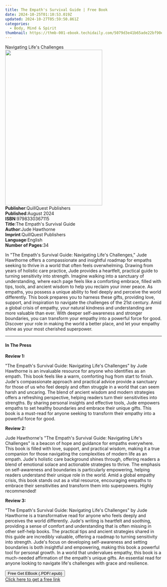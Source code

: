 ```yaml
---
title: The Empath's Survival Guide | Free Book
date: 2024-10-25T01:10:53.019Z
updated: 2024-10-27T05:59:50.861Z
categories:
  - Body, Mind & Spirit
thumbnail: https://thmb-001-ebook.techidaily.com/5079d3e41b65ade22bf90e05494764c14ac601d9c4df5f390c0bc3eb02952e3d.jpg
---
```

<main id="book-container">
  <div class="flex flex-col">
    <div class="book-brief flex-1 py-6 px-4 sm:p-6 md:py-10 md:px-8">
      <!-- brief-->
      <div class="book-brief-main">Navigating Life's Challenges</div>
    </div>
    <div
      class="book-meta-info flex-1 grid gap-4 col-start-1 col-end-3 row-start-1 sm:mb-6 sm:grid-cols-4 lg:gap-6 lg:col-start-2 lg:row-end-6 lg:row-span-6 lg:mb-0"
    >
      <div
        class="book-meta-info-left place-content-center mt-4 p-4 text-sm leading-6 col-start-2 col-span-2 dark:text-slate-400"
      >
        <img
          class="w-full h-500 object-cover rounded-lg sm:h-255 sm:col-span-2 lg:col-span-full"
          src="https://img-001-ebook.techidaily.com/f8a011e4321fc10d2918f54681270f73c9249e15bd13b0fe2493c3fcbeb4da73.jpg"
          alt=""
          width="312"
          height="500"
        />
      </div>
      <div
        class="book-meta-info-right mt-2 col-start-1 row-start-2 col-span-3 self-center"
      >
        <!-- meta data  -->
        <div class="flex flex-col px-4 md:px-8">
          <div class="flex-1">
            <strong>Publisher</strong>:<span class="px-2"
              >QuillQuest Publishers</span
            >
          </div>
          <div class="flex-1">
            <strong>Published</strong>:<span class="px-2">August 2024</span>
          </div>
          <div class="flex-1">
            <strong>ISBN</strong>:<span class="px-2">9798330367115</span>
          </div>
          <div class="flex-1">
            <strong>Title</strong>:<span class="px-2"
              >The Empath&#39;s Survival Guide</span
            >
          </div>
          <div class="flex-1">
            <strong>Author</strong>:<span class="px-2">Jude Hawthorne</span>
          </div>
          <div class="flex-1">
            <strong>Imprint</strong>:<span class="px-2"
              >QuillQuest Publishers</span
            >
          </div>
          <div class="flex-1">
            <strong>Language</strong>:<span class="px-2">English</span>
          </div>
          <div class="flex-1">
            <strong>Number of Pages</strong>:<span class="px-2">34</span>
          </div>
        </div>
      </div>
    </div>
    <div class="book-description flex-1 py-6 px-4 sm:p-6 md:py-10 md:px-8">
      <div class="book-description-main">
        <div accordion-content="" id="description">
          <p>
            In "The Empath's Survival Guide: Navigating Life's Challenges," Jude
            Hawthorne offers a compassionate and insightful roadmap for empaths
            seeking to thrive in a world that often feels overwhelming. Drawing
            from years of holistic care practice, Jude provides a heartfelt,
            practical guide to turning sensitivity into strength. Imagine
            walking into a sanctuary of understanding, where each page feels
            like a comforting embrace, filled with tips, tools, and ancient
            wisdom to help you reclaim your inner peace. As empaths, you possess
            a unique ability to feel deeply and perceive the world differently.
            This book prepares you to harness these gifts, providing love,
            support, and inspiration to navigate the challenges of the 21st
            century. Amid a global crisis of empathy, your natural kindness and
            understanding are more valuable than ever. With deeper
            self-awareness and stronger boundaries, you can transform your
            empathy into a powerful force for good. Discover your role in making
            the world a better place, and let your empathy shine as your most
            cherished superpower.
          </p>
        </div>
      </div>
    </div>
    <div class="book-excerpts flex-1 py-6 px-4 sm:p-6 md:py-10 md:px-8">
      <!-- excerpts-->
      <div class="book-excerpts-main">
        <hr />
        <h4 class="placeholder placeholder-heading">
          <span>In The Press</span>
        </h4>
        <p></p>
        <p><strong>Review 1:</strong></p>
        <p>
          "The Empath's Survival Guide: Navigating Life's Challenges" by Jude
          Hawthorne is an invaluable resource for anyone who identifies as an
          empath. This book feels like a warm, comforting hug from start to
          finish. Jude's compassionate approach and practical advice provide a
          sanctuary for those of us who feel deeply and often struggle in a
          world that can seem harsh and uncaring. The blend of ancient wisdom
          and modern strategies offers a refreshing perspective, helping readers
          turn their sensitivities into strengths. By sharing personal insights
          and effective tools, Jude empowers empaths to set healthy boundaries
          and embrace their unique gifts. This book is a must-read for anyone
          seeking to transform their empathy into a powerful force for good.
        </p>
        <p><strong>Review 2:</strong></p>
        <p>
          Jude Hawthorne's "The Empath's Survival Guide: Navigating Life's
          Challenges" is a beacon of hope and guidance for empaths everywhere.
          This book is filled with love, support, and practical wisdom, making
          it a true companion for those navigating the complexities of modern
          life as an empath. Jude's holistic care background shines through,
          offering readers a blend of emotional solace and actionable strategies
          to thrive. The emphasis on self-awareness and boundaries is
          particularly empowering, helping readers understand their unique role
          in the world. Amid a global empathy crisis, this book stands out as a
          vital resource, encouraging empaths to embrace their sensitivities and
          transform them into superpowers. Highly recommended!
        </p>
        <p><strong>Review 3:</strong></p>
        <p>
          "The Empath's Survival Guide: Navigating Life's Challenges" by Jude
          Hawthorne is a transformative read for anyone who feels deeply and
          perceives the world differently. Jude's writing is heartfelt and
          soothing, providing a sense of comfort and understanding that is often
          missing in other self-help books. The practical tips and ancient
          strategies shared in this guide are incredibly valuable, offering a
          roadmap to turning sensitivity into strength. Jude's focus on
          developing self-awareness and setting boundaries is both insightful
          and empowering, making this book a powerful tool for personal growth.
          In a world that undervalues empathy, this book is a much-needed
          affirmation of the empath's unique gifts. An essential read for anyone
          looking to navigate life's challenges with grace and resilience.
        </p>
        <p></p>
      </div>
    </div>
    <div
      class="book-about-author flex-1 py-6 px-4 sm:p-6 md:py-10 md:px-8"
    ></div>
    <div class="book-free-get flex-1 py-6 px-4 sm:p-6 md:py-10 md:px-8">
      <button
        id="btn-free-get"
        class="bg-blue-500 hover:bg-blue-700 text-white font-bold py-2 px-4 rounded"
      >
        Free Get EBook (.PDF/.epub)
      </button>
      <div id="countdown-display" class="px-2 text-lg mt-2"></div>
      <a
        id="free-link"
        class="hidden bg-blue-500 hover:bg-blue-700 text-white font-bold py-2 px-4 rounded"
        href="https://www.ebooks.com/en-us/book/211445541/the-empath-s-survival-guide/jude-hawthorne/"
        target="_blank"
        >Click here to get a free link</a
      >
    </div>
    <script>
      let countdownTime = 0;
      let countdownInterval = null;
      document
        .getElementById('btn-free-get')
        .addEventListener('click', startCountdown);
      function startCountdown() {
        countdownTime = new Date().getTime() + 60000 * 3;
        countdownInterval = setInterval(updateCountdown, 1000);
        document.getElementById('btn-free-get').disabled = true;
        document
          .getElementById('btn-free-get')
          .classList.add('bg-gray-500', 'cursor-not-allowed');
      }
      function updateCountdown() {
        let currentTime = new Date().getTime();
        let timeLeft = countdownTime - currentTime;
        let secondsLeft = Math.floor(timeLeft / 1000);
        document.getElementById('countdown-display').innerHTML =
          `Remaining time: ${secondsLeft} seconds.`;
        if (secondsLeft <= 0) {
          clearInterval(countdownInterval);
          document.getElementById('btn-free-get').classList.add('hidden');
          document.getElementById('free-link').classList.remove('hidden');
          document.getElementById('countdown-display').innerHTML = '';
        }
      }
    </script>
  </div>
</main>

<ins class="adsbygoogle"
      style="display:block"
      data-ad-client="ca-pub-7571918770474297"
      data-ad-slot="8358498916"
      data-ad-format="auto"
      data-full-width-responsive="true"></ins>
    